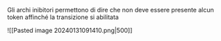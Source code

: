Gli archi inibitori permettono di dire che non deve essere presente alcun token affinché la transizione si abilitata

![[Pasted image 20240131091410.png|500]]
